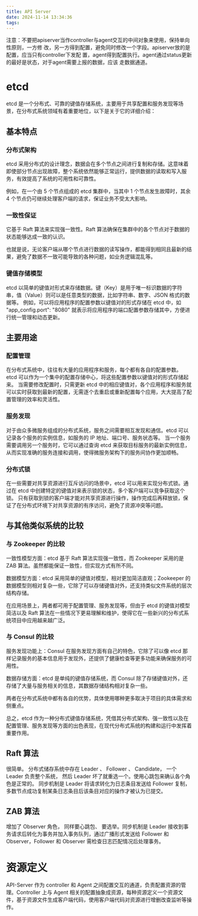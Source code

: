 ```yaml
---
title: API Server
date: 2024-11-14 13:34:36
tags:
---
```

注意：不要把apiserver当作controller与agent交互的中间对象来使用，保持单向性原则，一方修
改，另一方得到配置，避免同时修改一个字段。apiserver放的是配置，应当只有controller下发配
置，agent得到配置执行。agent通过status更新的最好是状态，对于agent需要上报的数据，应该
走数据通道。




 # etcd

etcd 是一个分布式、可靠的键值存储系统，主要用于共享配置和服务发现等场景，在分布式系统领域有着重要地位，以下是关于它的详细介绍：

## 基本特点

### 分布式架构

etcd 采用分布式的设计理念，数据会在多个节点之间进行复制和存储。这意味着即使部分节点出现故障，整个系统依然能够正常运行，提供数据的读取和写入服务，有效提高了系统的可用性和可靠性。

例如，在一个由 5 个节点组成的 etcd 集群中，当其中 1 个节点发生故障时，其余 4 个节点仍可继续处理客户端的请求，保证业务不受太大影响。

### 一致性保证

它基于 Raft 算法来实现强一致性。Raft 算法确保在集群中的各个节点对于数据的状态能够达成一致的认识。

也就是说，无论客户端从哪个节点进行数据的读写操作，都能得到相同且最新的结果，避免了数据不一致可能导致的各种问题，如业务逻辑混乱等。

### 键值存储模型

etcd 以简单的键值对形式来存储数据。键（Key）是用于唯一标识数据的字符串，值（Value）则可以是任意类型的数据，比如字符串、数字、JSON 格式的数据等。
例如，可以将应用程序的配置参数以键值对的形式存储在 etcd 中，如 "app_config.port": "8080" 就表示将应用程序的端口配置参数存储其中，方便进行统一管理和动态更新。

## 主要用途

### 配置管理

在分布式系统中，往往有大量的应用程序和服务，每个都有各自的配置参数。etcd 可以作为一个集中的配置存储中心，将这些配置参数以键值对的形式存储起来。
当需要修改配置时，只需更新 etcd 中的相应键值对，各个应用程序和服务就可以实时获取到最新的配置，无需逐个去重启或重新配置每个应用，大大提高了配置管理的效率和灵活性。

### 服务发现

对于由众多微服务组成的分布式系统，服务之间需要相互发现和通信。etcd 可以记录各个服务的实例信息，如服务的 IP 地址、端口号、服务状态等。
当一个服务需要调用另一个服务时，它可以通过查询 etcd 来获取目标服务的最新实例信息，从而实现准确的服务连接和调用，使得微服务架构下的服务间协作更加顺畅。

### 分布式锁
在一些需要对共享资源进行互斥访问的场景中，etcd 可以用来实现分布式锁。通过在 etcd 中创建特定的键值对来表示锁的状态，多个客户端可以竞争获取这个锁。
只有获取到锁的客户端才能对共享资源进行操作，操作完成后再释放锁，保证了在分布式环境下对共享资源的有序访问，避免了资源冲突等问题。

## 与其他类似系统的比较

### 与 Zookeeper 的比较
一致性模型方面：etcd 基于 Raft 算法实现强一致性，而 Zookeeper 采用的是 ZAB 算法。虽然都能保证一致性，但实现方式有所不同。

数据模型方面：etcd 采用简单的键值对模型，相对更加简洁直观；Zookeeper 的数据模型则相对复杂一些，它除了可以存储键值对外，还支持类似文件系统的层次结构存储。

在应用场景上，两者都可用于配置管理、服务发现等，但由于 etcd 的键值对模型简洁以及 Raft 算法在一些情况下更易理解和维护，使得它在一些新兴的分布式系统项目中应用越来越广泛。

### 与 Consul 的比较

服务发现功能上：Consul 在服务发现方面有自己的特色，它除了可以像 etcd 那样记录服务的基本信息用于发现外，还提供了健康检查等更多功能来确保服务的可用性。

数据存储方面：etcd 是单纯的键值存储系统，而 Consul 除了存储键值对外，还存储了大量与服务相关的信息，其数据存储结构相对复杂一些。

两者在分布式系统中都有各自的优势，具体使用哪种更多取决于项目的具体需求和侧重点。

总之，etcd 作为一种分布式键值存储系统，凭借其分布式架构、强一致性以及在配置管理、服务发现等方面的出色表现，在现代分布式系统的构建和运行中发挥着重要作用。

## Raft 算法

很简单。 分布式储存系统中存在 Leader 、 Follower 、 Candidate， 一个 Leader 负责整个系统， 然后 Leader 坏了就重选一个。使用心跳包来确认各个角色是正常的。 同步机制是
Leader 将请求转化为日志条目发送给 Follower 复制，多数节点成功复制某条日志条目后该条目对应的操作才被认为已提交。


## ZAB 算法

增加了 Observer 角色， 同样要心跳包、 要选举。同步机制是 Leader 接收到事务请求后转化为事务并加入事务队列，通过广播形式发送给 Follower 和 Observer，Follower 和 Observer 需检查日志匹配情况后处理事务。

# 资源定义

API-Server 作为 controller 和 Agent 之间配置交互的通道，负责配置资源的管理。Controller 上与 Agent 相关的配置抽象成资源，每种资源定义一个资源文件，基于资源文件生成客户端代码，使用客户端代码对资源进行增删改查监听等操作。

